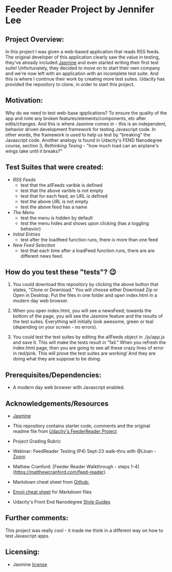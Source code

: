 # Feeder Reader Project by Jennifer Lee


## Project Overview:
In this project I was given a web-based application that reads RSS feeds. The original developer of this application clearly saw the value in testing, they've already included [Jasmine](http://jasmine.github.io/) and even started writing their first test suite! Unfortunately, they decided to move on to start their own company and we're now left with an application with an incomplete test suite. And this is where I continue their work by creating more test suites.  Udacity has provided the repository to clone, in order to start this project.  


## Motivation:
Why do we need to test web-base qpplications?  To ensure the quality of the app and note any broken features/elements/components, etc after edits/changes.  And this is where Jasmine comes in - this is an independent, behavior driven development framework for testing Javascript code.  In other words, the framework is used to help us test by "breaking" the Javascript code.  Another analogy is found in Udacity's FEND Nanodegree course, section 3, _Rethinking Tesing_ - "how much load can an airplane's wings take until it breaks?"  


## Test Suites that were created:
* _RSS Feeds_
    * test that the allFeeds varible is defined
    * test that the above varible is not empty
    * test that for each feed, an URL is defined
    * test the above URL is not empty
    * test the above feed has a name
* _The Menu_
    * test the menu is hidden by default
    * test the menu hides and shows upon clicking (has a toggling behavior)
* _Initial Entries_
    * test after the loadfeed function runs, there is more than one feed
* _New Feed Selection_
    * test that each time after a loadFeed function runs, there are are different news feed.


## How do you test these "tests"? :wink:
1. You could download this repository by clicking the above button that states, "Clone or Download."  You will choose either Download Zip or Open in Desktop.  Put the files in one folder and open index.html in a modern day web browser. 

2. When you open index.html, you will see a newsFeed; towards the bottom of the page, you will see the Jasmine feature and the results of the test suites.  Everything will initially look awesome, green or teal (depending on your screen - no errors).

3. You could test the test suites by editing the allFeeds object in ./js/app.js and save it.  This will make the tests result in "fail."  When you refresh the index.html page, then you are going to see all these crazy lines of error in red/pink.  This will prove the test suites are working!  And they are doing what they are suppose to be doing.


## Prerequisites/Dependencies:
* A modern day web browser with Javascript enabled.


## Acknowledgements/Resources
* [Jasmine](https://jasmine.github.io/2.0/introduction.html)


* This repository contains starter code, comments and the original readme file from [Udacity's FeederReader Project](https://github.com/udacity/frontend-nanodegree-feedreader)

* Project Grading Rubric

* Webinar: FeedReader Testing (P4) Sept-23 walk-thru with @Lloan  - [Zoom](https://udenver.zoom.us/recording/play/-1Agy4wDME0_ab_zaNUiWquZOWdb4qQvCJENURKWT4CDtHWqXrE0yI7DSi8kfvm5?continueMode=true)

* Mathew Cranford: [Feeder Reader Walkthrough - steps 1-4] (https://matthewcranford.com/feed-reader).

* Markdown cheat sheet from [Github:](https://guides.github.com/pdfs/markdown-cheatsheet-online.pdf)

* [Emoji cheat sheet](https://www.webpagefx.com/tools/emoji-cheat-sheet/) for Markdown files

* Udacity's Front End Nanodegree [Style Guides](https://github.com/udacity/frontend-nanodegree-styleguide)


## Further comments:
This project was really cool - it made me think in a different way on how to test Javascript apps.


## Licensing:
* Jasmine [license](https://github.com/jasmine/jasmine/blob/master/MIT.LICENSE)